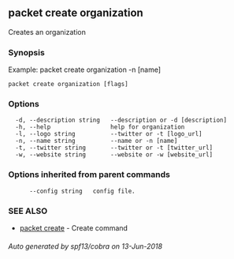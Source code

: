 ## packet create organization

Creates an organization

### Synopsis

Example:
	packet create organization -n [name]
	

```
packet create organization [flags]
```

### Options

```
  -d, --description string   --description or -d [description]
  -h, --help                 help for organization
  -l, --logo string          --twitter or -t [logo_url]
  -n, --name string          --name or -n [name]
  -t, --twitter string       --twitter or -t [twitter_url]
  -w, --website string       --website or -w [website_url]
```

### Options inherited from parent commands

```
      --config string   config file.
```

### SEE ALSO

* [packet create](packet_create.md)	 - Create command

###### Auto generated by spf13/cobra on 13-Jun-2018

